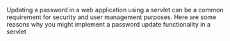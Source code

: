 Updating a password in a web application using a servlet can be a common requirement for security and user management purposes. Here are some reasons why you might implement a password update functionality in a servlet
